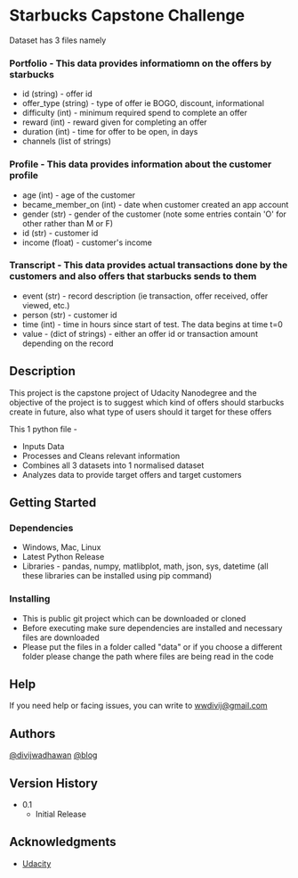 # Starbucks Capstone Challenge

Dataset has 3 files namely

### Portfolio - This data provides informatiomn on the offers by starbucks
* id (string) - offer id
* offer_type (string) - type of offer ie BOGO, discount, informational
* difficulty (int) - minimum required spend to complete an offer
* reward (int) - reward given for completing an offer
* duration (int) - time for offer to be open, in days
* channels (list of strings)

### Profile - This data provides information about the customer profile
* age (int) - age of the customer
* became_member_on (int) - date when customer created an app account
* gender (str) - gender of the customer (note some entries contain 'O' for other rather than M or F)
* id (str) - customer id
* income (float) - customer's income

### Transcript - This data provides actual transactions done by the customers and also offers that starbucks sends to them
* event (str) - record description (ie transaction, offer received, offer viewed, etc.)
* person (str) - customer id
* time (int) - time in hours since start of test. The data begins at time t=0
* value - (dict of strings) - either an offer id or transaction amount depending on the record

## Description

This project is the capstone project of Udacity Nanodegree and the objective of the project is to suggest which kind of offers should starbucks create in future, also what type of users should it target for these offers

This 1 python file -
* Inputs Data
* Processes and Cleans relevant information
* Combines all 3 datasets into 1 normalised dataset
* Analyzes data to provide target offers and target customers

## Getting Started

### Dependencies

* Windows, Mac, Linux
* Latest Python Release
* Libraries - pandas, numpy, matlibplot, math, json, sys, datetime (all these libraries can be installed using pip command)

### Installing

* This is public git project which can be downloaded or cloned
* Before executing make sure dependencies are installed and necessary files are downloaded
* Please put the files in a folder called "data" or if you choose a different folder please change the path where files are being read in the code

## Help

If you need help or facing issues, you can write to wwdivij@gmail.com

## Authors

[@divijwadhawan](https://github.com/divijwadhawan)
[@blog](https://medium.com/@wwdivij/start-your-data-science-learning-with-airbnb-seattle-analysis-example-98798d29f778)
## Version History

* 0.1
    * Initial Release

## Acknowledgments
* [Udacity](https://classroom.udacity.com/)

